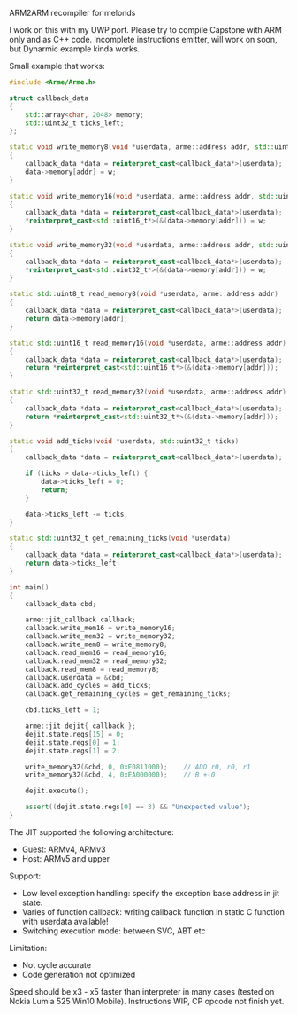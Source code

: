 ARM2ARM recompiler for melonds

I work on this with my UWP port. Please try to compile Capstone with ARM only and as C++ code.
Incomplete instructions emitter, will work on soon, but Dynarmic example kinda works.

Small example that works:

```cpp
#include <Arme/Arme.h>

struct callback_data
{
    std::array<char, 2048> memory;
    std::uint32_t ticks_left;
};

static void write_memory8(void *userdata, arme::address addr, std::uint8_t w)
{
    callback_data *data = reinterpret_cast<callback_data*>(userdata);
    data->memory[addr] = w;
}

static void write_memory16(void *userdata, arme::address addr, std::uint16_t w)
{
    callback_data *data = reinterpret_cast<callback_data*>(userdata);
    *reinterpret_cast<std::uint16_t*>(&(data->memory[addr])) = w;
}

static void write_memory32(void *userdata, arme::address addr, std::uint32_t w)
{
    callback_data *data = reinterpret_cast<callback_data*>(userdata);
    *reinterpret_cast<std::uint32_t*>(&(data->memory[addr])) = w;
}

static std::uint8_t read_memory8(void *userdata, arme::address addr)
{
    callback_data *data = reinterpret_cast<callback_data*>(userdata);
    return data->memory[addr];
}

static std::uint16_t read_memory16(void *userdata, arme::address addr)
{
    callback_data *data = reinterpret_cast<callback_data*>(userdata);
    return *reinterpret_cast<std::uint16_t*>(&(data->memory[addr]));
}

static std::uint32_t read_memory32(void *userdata, arme::address addr)
{
    callback_data *data = reinterpret_cast<callback_data*>(userdata);
    return *reinterpret_cast<std::uint32_t*>(&(data->memory[addr]));
}

static void add_ticks(void *userdata, std::uint32_t ticks)
{
    callback_data *data = reinterpret_cast<callback_data*>(userdata);

    if (ticks > data->ticks_left) {
        data->ticks_left = 0;
        return;
    }

    data->ticks_left -= ticks;
}

static std::uint32_t get_remaining_ticks(void *userdata)
{
    callback_data *data = reinterpret_cast<callback_data*>(userdata);
    return data->ticks_left;
}

int main()
{
    callback_data cbd;

    arme::jit_callback callback;
    callback.write_mem16 = write_memory16;
    callback.write_mem32 = write_memory32;
    callback.write_mem8 = write_memory8;
    callback.read_mem16 = read_memory16;
    callback.read_mem32 = read_memory32;
    callback.read_mem8 = read_memory8;
    callback.userdata = &cbd;
    callback.add_cycles = add_ticks;
    callback.get_remaining_cycles = get_remaining_ticks;

    cbd.ticks_left = 1;

    arme::jit dejit{ callback };
    dejit.state.regs[15] = 0;
    dejit.state.regs[0] = 1;
    dejit.state.regs[1] = 2;

    write_memory32(&cbd, 0, 0xE0811000);    // ADD r0, r0, r1
    write_memory32(&cbd, 4, 0xEA000000);    // B +-0

    dejit.execute();

    assert((dejit.state.regs[0] == 3) && "Unexpected value");
}
```

The JIT supported the following architecture:
- Guest: ARMv4, ARMv3
- Host: ARMv5 and upper

Support:
- Low level exception handling: specify the exception base address in jit state.
- Varies of function callback: writing callback function in static C function with userdata available!
- Switching execution mode: between SVC, ABT etc

Limitation:
- Not cycle accurate
- Code generation not optimized

Speed should be x3 - x5 faster than interpreter in many cases (tested on Nokia Lumia 525 Win10 Mobile).
Instructions WIP, CP opcode not finish yet.
